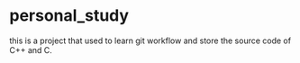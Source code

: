 # personal_study
this is a project that used to learn git workflow and store the source code of C++ and C.
